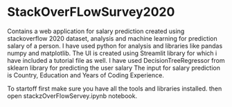 # StackOverFLowSurvey2020
Contains a web application for salary prediction created using stackoverflow 2020 dataset, analysis and machine learning for prediction salary of a person.
I have used python for analysis and libraries like pandas numpy and matplotlib.
The UI is created using Streamlit library for which i have included a tutorial file as well.
I have used DecisionTreeRegressor from sklearn library for predicting the user salary
The input for salary prediction is Country, Education and Years of Coding Experience.

To startoff first make sure you have all the tools and libraries installed.
then open stackzOverFlowServey.ipynb notebook.
